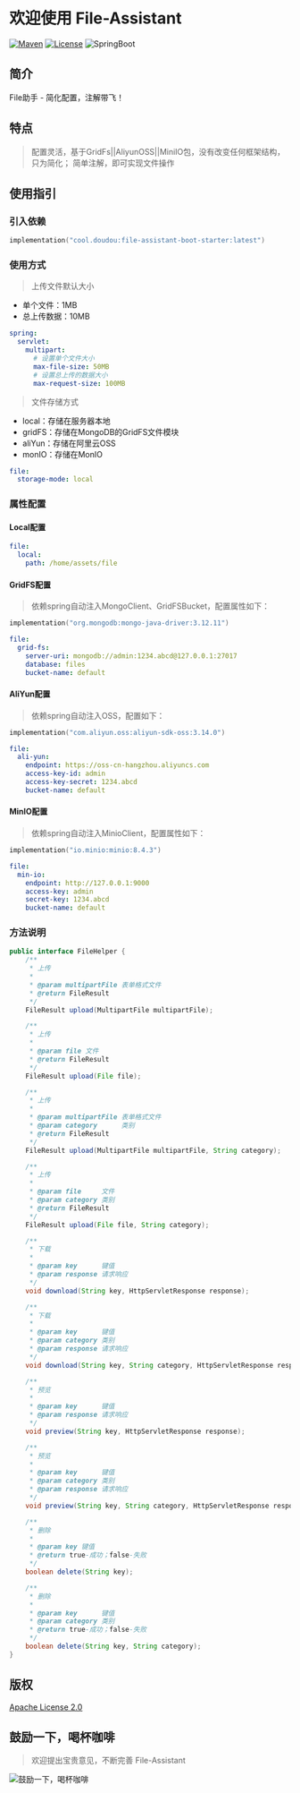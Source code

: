# 欢迎使用 File-Assistant

[![Maven](https://img.shields.io/badge/Maven-v1.0.11-blue)](https://search.maven.org/search?q=g:cool.doudou%20a:file-assistant-*)
[![License](https://img.shields.io/badge/License-Apache%202-4EB1BA.svg?style=flat-square)](https://www.apache.org/licenses/LICENSE-2.0)
![SpringBoot](https://img.shields.io/badge/SpringBoot-v2.6.10-blue)

## 简介

File助手 - 简化配置，注解带飞！

## 特点

> 配置灵活，基于GridFs||AliyunOSS||MiniIO包，没有改变任何框架结构，只为简化； 简单注解，即可实现文件操作

## 使用指引

### 引入依赖

```kotlin
implementation("cool.doudou:file-assistant-boot-starter:latest")
```

### 使用方式

> 上传文件默认大小

- 单个文件：1MB
- 总上传数据：10MB

```yaml
spring:
  servlet:
    multipart:
      # 设置单个文件大小
      max-file-size: 50MB
      # 设置总上传的数据大小
      max-request-size: 100MB
```

> 文件存储方式

- local：存储在服务器本地
- gridFS：存储在MongoDB的GridFS文件模块
- aliYun：存储在阿里云OSS
- monIO：存储在MonIO

```yaml
file:
  storage-mode: local
```

### 属性配置

#### Local配置

```yaml
file:
  local:
    path: /home/assets/file
```

#### GridFS配置

> 依赖spring自动注入MongoClient、GridFSBucket，配置属性如下：

```kotlin
implementation("org.mongodb:mongo-java-driver:3.12.11")
```

```yaml
file:
  grid-fs:
    server-uri: mongodb://admin:1234.abcd@127.0.0.1:27017
    database: files
    bucket-name: default
```

#### AliYun配置

> 依赖spring自动注入OSS，配置如下：

```kotlin
implementation("com.aliyun.oss:aliyun-sdk-oss:3.14.0")
```

```yaml
file:
  ali-yun:
    endpoint: https://oss-cn-hangzhou.aliyuncs.com
    access-key-id: admin
    access-key-secret: 1234.abcd
    bucket-name: default
```

#### MinIO配置

> 依赖spring自动注入MinioClient，配置属性如下：

```kotlin
implementation("io.minio:minio:8.4.3")
```

```yaml
file:
  min-io:
    endpoint: http://127.0.0.1:9000
    access-key: admin
    secret-key: 1234.abcd
    bucket-name: default
```

### 方法说明

```java
public interface FileHelper {
    /**
     * 上传
     *
     * @param multipartFile 表单格式文件
     * @return FileResult
     */
    FileResult upload(MultipartFile multipartFile);

    /**
     * 上传
     *
     * @param file 文件
     * @return FileResult
     */
    FileResult upload(File file);

    /**
     * 上传
     *
     * @param multipartFile 表单格式文件
     * @param category      类别
     * @return FileResult
     */
    FileResult upload(MultipartFile multipartFile, String category);

    /**
     * 上传
     *
     * @param file     文件
     * @param category 类别
     * @return FileResult
     */
    FileResult upload(File file, String category);

    /**
     * 下载
     *
     * @param key      键值
     * @param response 请求响应
     */
    void download(String key, HttpServletResponse response);

    /**
     * 下载
     *
     * @param key      键值
     * @param category 类别
     * @param response 请求响应
     */
    void download(String key, String category, HttpServletResponse response);

    /**
     * 预览
     *
     * @param key      键值
     * @param response 请求响应
     */
    void preview(String key, HttpServletResponse response);

    /**
     * 预览
     *
     * @param key      键值
     * @param category 类别
     * @param response 请求响应
     */
    void preview(String key, String category, HttpServletResponse response);

    /**
     * 删除
     *
     * @param key 键值
     * @return true-成功；false-失败
     */
    boolean delete(String key);

    /**
     * 删除
     *
     * @param key      键值
     * @param category 类别
     * @return true-成功；false-失败
     */
    boolean delete(String key, String category);
}
```

## 版权

[Apache License 2.0](https://www.apache.org/licenses/LICENSE-2.0)

## 鼓励一下，喝杯咖啡

> 欢迎提出宝贵意见，不断完善 File-Assistant

![鼓励一下，喝杯咖啡](https://user-images.githubusercontent.com/21210629/172556529-544b2581-ea34-4530-932b-148198b1b265.jpg)
